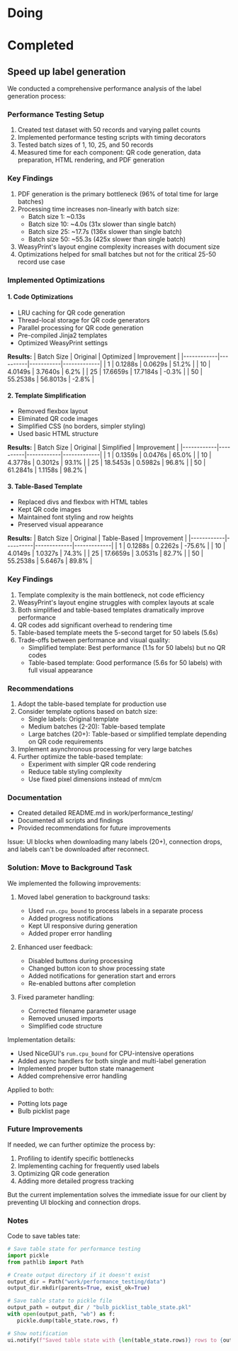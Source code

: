 # Doing


# Completed

## Speed up label generation

We conducted a comprehensive performance analysis of the label generation process:

### Performance Testing Setup
1. Created test dataset with 50 records and varying pallet counts
2. Implemented performance testing scripts with timing decorators
3. Tested batch sizes of 1, 10, 25, and 50 records
4. Measured time for each component: QR code generation, data preparation, HTML rendering, and PDF generation

### Key Findings
1. PDF generation is the primary bottleneck (96% of total time for large batches)
2. Processing time increases non-linearly with batch size:
   - Batch size 1: ~0.13s
   - Batch size 10: ~4.0s (31x slower than single batch)
   - Batch size 25: ~17.7s (136x slower than single batch)
   - Batch size 50: ~55.3s (425x slower than single batch)
3. WeasyPrint's layout engine complexity increases with document size
4. Optimizations helped for small batches but not for the critical 25-50 record use case

### Implemented Optimizations

#### 1. Code Optimizations
- LRU caching for QR code generation
- Thread-local storage for QR code generators
- Parallel processing for QR code generation
- Pre-compiled Jinja2 templates
- Optimized WeasyPrint settings

**Results:**
| Batch Size | Original | Optimized | Improvement |
|------------|----------|-----------|-------------|
| 1          | 0.1288s  | 0.0629s   | 51.2%       |
| 10         | 4.0149s  | 3.7640s   | 6.2%        |
| 25         | 17.6659s | 17.7184s  | -0.3%       |
| 50         | 55.2538s | 56.8013s  | -2.8%       |

#### 2. Template Simplification
- Removed flexbox layout
- Eliminated QR code images
- Simplified CSS (no borders, simpler styling)
- Used basic HTML structure

**Results:**
| Batch Size | Original | Simplified | Improvement |
|------------|----------|------------|-------------|
| 1          | 0.1359s  | 0.0476s    | 65.0%       |
| 10         | 4.3778s  | 0.3012s    | 93.1%       |
| 25         | 18.5453s | 0.5982s    | 96.8%       |
| 50         | 61.2841s | 1.1158s    | 98.2%       |

#### 3. Table-Based Template
- Replaced divs and flexbox with HTML tables
- Kept QR code images
- Maintained font styling and row heights
- Preserved visual appearance

**Results:**
| Batch Size | Original | Table-Based | Improvement |
|------------|----------|-------------|-------------|
| 1          | 0.1288s  | 0.2262s     | -75.6%      |
| 10         | 4.0149s  | 1.0327s     | 74.3%       |
| 25         | 17.6659s | 3.0531s     | 82.7%       |
| 50         | 55.2538s | 5.6467s     | 89.8%       |

### Key Findings
1. Template complexity is the main bottleneck, not code efficiency
2. WeasyPrint's layout engine struggles with complex layouts at scale
3. Both simplified and table-based templates dramatically improve performance
4. QR codes add significant overhead to rendering time
5. Table-based template meets the 5-second target for 50 labels (5.6s)
6. Trade-offs between performance and visual quality:
   - Simplified template: Best performance (1.1s for 50 labels) but no QR codes
   - Table-based template: Good performance (5.6s for 50 labels) with full visual appearance

### Recommendations
1. Adopt the table-based template for production use
2. Consider template options based on batch size:
   - Single labels: Original template
   - Medium batches (2-20): Table-based template
   - Large batches (20+): Table-based or simplified template depending on QR code requirements
3. Implement asynchronous processing for very large batches
4. Further optimize the table-based template:
   - Experiment with simpler QR code rendering
   - Reduce table styling complexity
   - Use fixed pixel dimensions instead of mm/cm

### Documentation
- Created detailed README.md in work/performance_testing/
- Documented all scripts and findings
- Provided recommendations for future improvements

Issue: UI blocks when downloading many labels (20+), connection drops, and labels can't be downloaded after reconnect.

### Solution: Move to Background Task

We implemented the following improvements:

1. Moved label generation to background tasks:

   - Used `run.cpu_bound` to process labels in a separate process
   - Added progress notifications
   - Kept UI responsive during generation
   - Added proper error handling

1. Enhanced user feedback:

   - Disabled buttons during processing
   - Changed button icon to show processing state
   - Added notifications for generation start and errors
   - Re-enabled buttons after completion

1. Fixed parameter handling:

   - Corrected filename parameter usage
   - Removed unused imports
   - Simplified code structure

Implementation details:

- Used NiceGUI's `run.cpu_bound` for CPU-intensive operations
- Added async handlers for both single and multi-label generation
- Implemented proper button state management
- Added comprehensive error handling

Applied to both:

- Potting lots page
- Bulb picklist page

### Future Improvements

If needed, we can further optimize the process by:

1. Profiling to identify specific bottlenecks
1. Implementing caching for frequently used labels
1. Optimizing QR code generation
1. Adding more detailed progress tracking

But the current implementation solves the immediate issue for our client by preventing UI blocking and connection drops.

### Notes

Code to save tables tate:

```Python
# Save table state for performance testing
import pickle
from pathlib import Path

# Create output directory if it doesn't exist
output_dir = Path("work/performance_testing/data")
output_dir.mkdir(parents=True, exist_ok=True)

# Save table state to pickle file
output_path = output_dir / "bulb_picklist_table_state.pkl"
with open(output_path, "wb") as f:
   pickle.dump(table_state.rows, f)

# Show notification
ui.notify(f"Saved table state with {len(table_state.rows)} rows to {output_path}")
```
